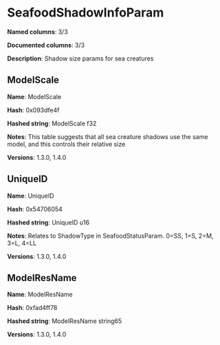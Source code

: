 # SeafoodShadowInfoParam
**Named columns**: 3/3

**Documented columns**: 3/3

**Description**: Shadow size params for sea creatures
## ModelScale

**Name**: ModelScale

**Hash**: 0x093dfe4f

**Hashed string**: ModelScale f32

**Notes**: This table suggests that all sea creature shadows use the same model, and this controls their relative size

**Versions**: 1.3.0, 1.4.0

## UniqueID

**Name**: UniqueID

**Hash**: 0x54706054

**Hashed string**: UniqueID u16

**Notes**: Relates to ShadowType in SeafoodStatusParam. 0=SS, 1=S, 2=M, 3=L, 4=LL

**Versions**: 1.3.0, 1.4.0

## ModelResName

**Name**: ModelResName

**Hash**: 0xfad4ff78

**Hashed string**: ModelResName string65

**Versions**: 1.3.0, 1.4.0

